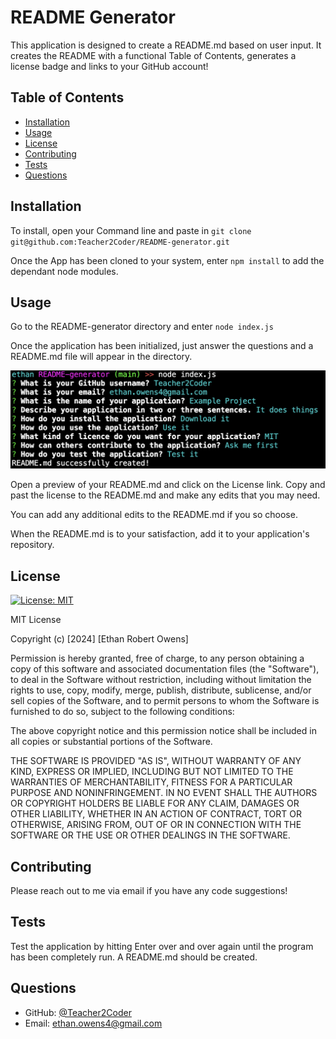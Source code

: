# README Generator
This application is designed to create a README.md based on user input. It creates the README with  a functional Table of Contents, generates a license badge and links to your GitHub account!
 
## Table of Contents
* [Installation](#installation)
* [Usage](#usage)
* [License](#license)
* [Contributing](#contributing)
* [Tests](#tests)
* [Questions](#questions)
 
## Installation
To install, open your Command line and paste in ``` git clone git@github.com:Teacher2Coder/README-generator.git ```

Once the App has been cloned to your system, enter ```npm install``` to add the dependant node modules.
 
## Usage
Go to the README-generator directory and enter ```node index.js```

Once the application has been initialized, just answer the questions and a README.md file will appear in the directory. 

![console prompts](./assets/questions.png)

Open a preview of your README.md and click on the License link. Copy and past the license to the README.md and make any edits that you may need.

You can add any additional edits to the README.md if you so choose.

When the README.md is to your satisfaction, add it to your application's repository.
 
## License
[![License: MIT](https://img.shields.io/badge/License-MIT-yellow.svg)](https://opensource.org/licenses/MIT)

MIT License

Copyright (c) [2024] [Ethan Robert Owens]

Permission is hereby granted, free of charge, to any person obtaining a copy of this software and associated documentation files (the "Software"), to deal in the Software without restriction, including without limitation the rights to use, copy, modify, merge, publish, distribute, sublicense, and/or sell copies of the Software, and to permit persons to whom the Software is furnished to do so, subject to the following conditions:

The above copyright notice and this permission notice shall be included in all copies or substantial portions of the Software.

THE SOFTWARE IS PROVIDED "AS IS", WITHOUT WARRANTY OF ANY KIND, EXPRESS OR IMPLIED, INCLUDING BUT NOT LIMITED TO THE WARRANTIES OF MERCHANTABILITY, FITNESS FOR A PARTICULAR PURPOSE AND NONINFRINGEMENT. IN NO EVENT SHALL THE AUTHORS OR COPYRIGHT HOLDERS BE LIABLE FOR ANY CLAIM, DAMAGES OR OTHER LIABILITY, WHETHER IN AN ACTION OF CONTRACT, TORT OR OTHERWISE, ARISING FROM, OUT OF OR IN CONNECTION WITH THE SOFTWARE OR THE USE OR OTHER DEALINGS IN THE SOFTWARE.
 
## Contributing
Please reach out to me via email if you have any code suggestions!
 
## Tests
Test the application by hitting Enter over and over again until the program has been completely run. A README.md should be created. 
 
## Questions
* GitHub: [@Teacher2Coder](https://www.github.com/Teacher2Coder)
* Email: ethan.owens4@gmail.com
